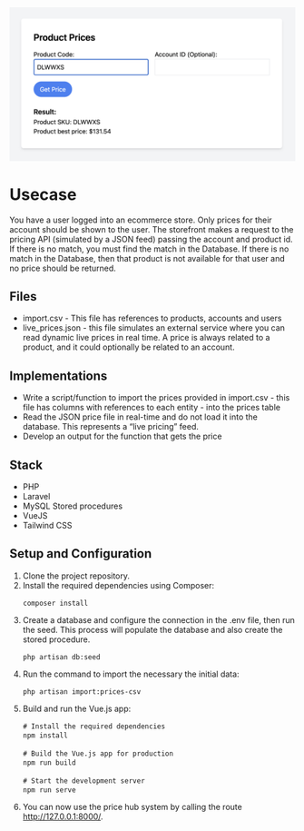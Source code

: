 ![Project screenshot](https://github.com/thiagomrvieira/price-hub/blob/main/image.png)

# Usecase

You have a user logged into an ecommerce store. Only prices for their account should be
shown to the user. The storefront makes a request to the pricing API (simulated by a JSON feed) passing
the account and product id. If there is no match, you must find the match in the Database. If there is no
match in the Database, then that product is not available for that user and no price should be returned.

## Files

- import.csv - This file has references to products, accounts and users
- live_prices.json - this file simulates an external service where you can read dynamic live prices in
real time. A price is always related to a product, and it could optionally be related to an account.

## Implementations

- Write a script/function to import the prices provided in import.csv - this file has columns with
references to each entity - into the prices table
- Read the JSON price file in real-time and do not load it into the database. This represents a “live
pricing” feed.
- Develop an output for the function that gets the price

## Stack

- PHP
- Laravel
- MySQL Stored procedures
- VueJS
- Tailwind CSS


## Setup and Configuration

1. Clone the project repository.
2. Install the required dependencies using Composer:
   ```shell
   composer install
   ```
3. Create a database and configure the connection in the .env file, then run the seed. This process will populate the database and also create the stored procedure.
   ```shell
   php artisan db:seed
   ```
4. Run the command to import the necessary the initial data:   
   ```shell
   php artisan import:prices-csv
   ```
5. Build and run the Vue.js app:
    ```shell
    # Install the required dependencies
    npm install

    # Build the Vue.js app for production
    npm run build

    # Start the development server
    npm run serve
    ```
6. You can now use the price hub system by calling the route http://127.0.0.1:8000/.


